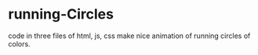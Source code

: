 # running-Circles
code in three files of html, js, css make nice animation of running circles of colors.
